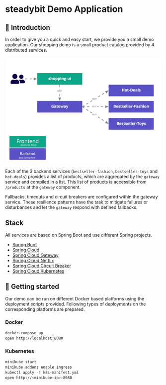 # steadybit Demo Application

## 📝 Introduction

In order to give you a quick and easy start, we provide you a small demo application. Our shopping demo is a small product catalog provided by 4 distributed
services.

![Architecture](./architecture.jpg)

Each of the 3 backend services (`bestseller-fashion`, `bestseller-toys` and `hot-deals`) provides a list of products, which are aggregated by the `gateway` service and compiled in a
list. This list of products is accessible from `/products` at the `gateway` component.

Fallbacks, timeouts and circuit breakers are configured within the gateway service.
These resilience patterns have the task to mitigate failures or disturbances and let the `gateway` respond with defined fallbacks.

## Stack

All services are based on Spring Boot and use different Spring projects.

- [Spring Boot](https://spring.io/projects/spring-boot)
- [Spring Cloud](https://spring.io/projects/spring-cloud)
- [Spring Cloud Gateway](https://spring.io/projects/spring-cloud-gateway)
- [Spring Cloud Netflix](https://spring.io/projects/spring-cloud-netflix)
- [Spring Cloud Circuit Breaker](https://spring.io/projects/spring-cloud-circuitbreaker)
- [Spring Cloud Kubernetes](https://spring.io/projects/spring-cloud-kubernetes)

## 🚀 Getting started

Our demo can be run on different Docker based platforms using the deployment scripts provided. Following types of deployments on the corresponding platforms are
prepared.

### Docker

```sh
docker-compose up
open http://localhost:8080
```

### Kubernetes

```sh
minikube start
minikube addons enable ingress
kubectl apply -f k8s-manifest.yml
open http://<minikube-ip>:8080
```


